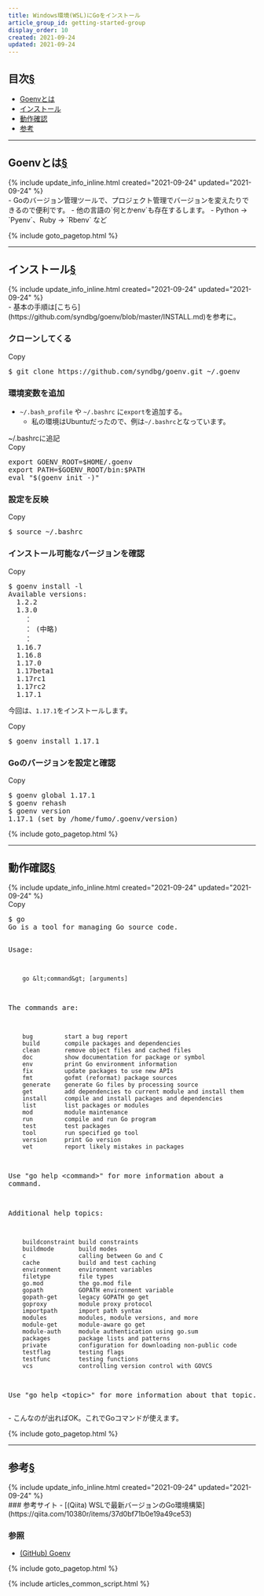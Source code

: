 ```yaml
---
title: Windows環境(WSL)にGoをインストール
article_group_id: getting-started-group
display_order: 10
created: 2021-09-24
updated: 2021-09-24
---
```


## <a name="index">目次</a><a class="heading-anchor-permalink" href="#目次">§</a>

<ul id="index_ul">
<li><a href="#Goenvとは">Goenvとは</a></li>
<li><a href="#インストール">インストール</a></li>
<li><a href="#動作確認">動作確認</a></li>
<li><a href="#参考">参考</a></li>
</ul>

* * *
## <a name="Goenvとは">Goenvとは</a><a class="heading-anchor-permalink" href="#Goenvとは">§</a>
<div class="chapter-updated">{% include update_info_inline.html created="2021-09-24" updated="2021-09-24" %}</div>
- Goのバージョン管理ツールで、プロジェクト管理でバージョンを変えたりできるので便利です。  
- 他の言語の`何とかenv`も存在するします。
  - Python -> `Pyenv`、Ruby -> `Rbenv` など

{% include goto_pagetop.html %}

* * *
## <a name="インストール">インストール</a><a class="heading-anchor-permalink" href="#インストール">§</a>
<div class="chapter-updated">{% include update_info_inline.html created="2021-09-24" updated="2021-09-24" %}</div>
- 基本の手順は[こちら](https://github.com/syndbg/goenv/blob/master/INSTALL.md)を参考に。

### クローンしてくる
<div class="code-box-output no-title">
<div class="copy-button">Copy</div>
<pre>
$ git clone https://github.com/syndbg/goenv.git ~/.goenv
</pre>
</div>

### 環境変数を追加
- `~/.bash_profile` や `~/.bashrc` に`export`を追加する。
  - 私の環境はUbuntuだったので、例は`~/.bashrc`となっています。
<div class="code-box">
<div class="title">~/.bashrcに追記</div>
<div class="copy-button">Copy</div>
<pre>
export GOENV_ROOT=$HOME/.goenv
export PATH=$GOENV_ROOT/bin:$PATH
eval "$(goenv init -)"
</pre>
</div>

### 設定を反映
<div class="code-box-output no-title">
<div class="copy-button">Copy</div>
<pre>
$ source ~/.bashrc
</pre>
</div>

### インストール可能なバージョンを確認
<div class="code-box-output no-title">
<div class="copy-button">Copy</div>
<pre>
$ goenv install -l
Available versions:
  1.2.2
  1.3.0
    ：
    ： (中略)
    ：
  1.16.7
  1.16.8
  1.17.0
  1.17beta1
  1.17rc1
  1.17rc2
  1.17.1
</pre>
</div>

今回は、`1.17.1`をインストールします。
<div class="code-box-output no-title">
<div class="copy-button">Copy</div>
<pre>
$ goenv install 1.17.1
</pre>
</div>

### Goのバージョンを設定と確認

<div class="code-box-output no-title">
<div class="copy-button">Copy</div>
<pre>
$ goenv global 1.17.1
$ goenv rehash
$ goenv version
1.17.1 (set by /home/fumo/.goenv/version)
</pre>
</div>

{% include goto_pagetop.html %}

* * *
## <a name="動作確認">動作確認</a><a class="heading-anchor-permalink" href="#動作確認">§</a>
<div class="chapter-updated">{% include update_info_inline.html created="2021-09-24" updated="2021-09-24" %}</div>
<div class="code-box no-title">
<div class="copy-button">Copy</div>
<pre>
$ go
Go is a tool for managing Go source code.

Usage:

        go &lt;command&gt; [arguments]

The commands are:

        bug         start a bug report
        build       compile packages and dependencies
        clean       remove object files and cached files
        doc         show documentation for package or symbol
        env         print Go environment information
        fix         update packages to use new APIs
        fmt         gofmt (reformat) package sources
        generate    generate Go files by processing source
        get         add dependencies to current module and install them
        install     compile and install packages and dependencies
        list        list packages or modules
        mod         module maintenance
        run         compile and run Go program
        test        test packages
        tool        run specified go tool
        version     print Go version
        vet         report likely mistakes in packages

Use "go help &lt;command&gt;" for more information about a command.

Additional help topics:

        buildconstraint build constraints
        buildmode       build modes
        c               calling between Go and C
        cache           build and test caching
        environment     environment variables
        filetype        file types
        go.mod          the go.mod file
        gopath          GOPATH environment variable
        gopath-get      legacy GOPATH go get
        goproxy         module proxy protocol
        importpath      import path syntax
        modules         modules, module versions, and more
        module-get      module-aware go get
        module-auth     module authentication using go.sum
        packages        package lists and patterns
        private         configuration for downloading non-public code
        testflag        testing flags
        testfunc        testing functions
        vcs             controlling version control with GOVCS

Use "go help &lt;topic&gt;" for more information about that topic.
</pre>
</div>
- こんなのが出ればOK。これでGoコマンドが使えます。

{% include goto_pagetop.html %}

* * *
## <a name="参考">参考</a><a class="heading-anchor-permalink" href="#参考">§</a>
<div class="chapter-updated">{% include update_info_inline.html created="2021-09-24" updated="2021-09-24" %}</div>
### 参考サイト
- [(Qiita) WSLで最新バージョンのGo環境構築](https://qiita.com/10380r/items/37d0bf71b0e19a49ce53)

### 参照
- [(GitHub) Goenv](https://github.com/syndbg/goenv)

{% include goto_pagetop.html %}

{% include articles_common_script.html %}
